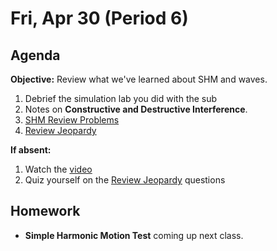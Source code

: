 Fri, Apr 30 (Period 6)
==================  
  
Agenda  
---------  
**Objective:** Review what we've learned about SHM and waves.
  
1. Debrief the simulation lab you did with the sub
2. Notes on **Constructive and Destructive Interference**.
3. [SHM Review Problems][prob]
4. [Review Jeopardy][jeop]
  
**If absent:** 

1. Watch the [video][vid]
2. Quiz yourself on the [Review Jeopardy][jeop] questions
  
Homework   
-------------  
- **Simple Harmonic Motion Test** coming up next class.
  
[prob]: https://avon.schoology.com/course/2624603689/materials/gp/4918472438
[jeop]: https://jeopardylabs.com/play/08-simple-harmonic-motion
[vid]: https://edpuzzle.com/media/6089fe3171aa184147646641
<!--stackedit_data:
eyJoaXN0b3J5IjpbMjQ4Nzc4NTc3LDE0NTI5MjM2MDQsLTc2OT
MxMzk3NSwtMzY3ODMxNTQ5LDQ2MTAwNzI4OCwtMjAyNjg4NTgz
MywtNDgzMDA1MTA1LDQwMjc1OTcyMSwtODAzNjAzMTcxLDg5Nj
gwMDM5MiwxMTk3OTMwNzA1LDg5MDY2MTQyOSwxMDIzMDUzMDU1
LC0xNTA1MzU5NDQ4LC0xMzg4ODgwNzM2LC0xNDg3MTI2MjM5LC
0yMDY0MTQwNjY2LDEyNzQxNTIxODMsLTIwNjM0NjY4MzQsLTE4
ODg0ODYzNl19
-->